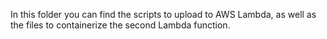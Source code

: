 In this folder you can find the scripts to upload to AWS Lambda, as well as the files to containerize the second Lambda function.  
